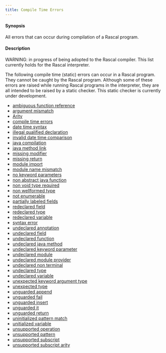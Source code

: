 ```yaml
---
title: Compile Time Errors
---
```


#### Synopsis

All errors that can occur during compilation of a Rascal program.

#### Description

WARNING: in progress of being adopted to the Rascal compiler. This list currently holds 
for the Rascal interpreter.

The following compile time (static) errors can occur in a Rascal program. 
They cannot be caught by the Rascal program. Although some of these errors are raised while running
Rascal programs in the interpreter, they are all intended to be raised by a static checker. This static
checker is currently under development.
 
* [ambiguous function reference](../CompileTimeErrors/AmbiguousFunctionReference)
* [argument mismatch](../CompileTimeErrors/ArgumentMismatch)
* [Arity](../CompileTimeErrors/Arity)
* [compile time errors](../CompileTimeErrors/)
* [date time syntax](../CompileTimeErrors/DateTimeSyntax)
* [illegal qualified declaration](../CompileTimeErrors/IllegalQualifiedDeclaration)
* [invalid date time comparison](../CompileTimeErrors/InvalidDateTimeComparison)
* [java compilation](../CompileTimeErrors/JavaCompilation)
* [java method link](../CompileTimeErrors/JavaMethodLink)
* [missing modifier](../CompileTimeErrors/MissingModifier)
* [missing return](../CompileTimeErrors/MissingReturn)
* [module import](../CompileTimeErrors/ModuleImport)
* [module name mismatch](../CompileTimeErrors/ModuleNameMismatch)
* [no keyword parameters](../CompileTimeErrors/NoKeywordParameters)
* [non abstract java function](../CompileTimeErrors/NonAbstractJavaFunction)
* [non void type required](../CompileTimeErrors/NonVoidTypeRequired)
* [non wellformed type](../CompileTimeErrors/NonWellformedType)
* [not enumerable](../CompileTimeErrors/NotEnumerable)
* [partially labeled fields](../CompileTimeErrors/PartiallyLabeledFields)
* [redeclared field](../CompileTimeErrors/RedeclaredField)
* [redeclared type](../CompileTimeErrors/RedeclaredType)
* [redeclared variable](../CompileTimeErrors/RedeclaredVariable)
* [syntax error](../CompileTimeErrors/SyntaxError)
* [undeclared annotation](../CompileTimeErrors/UndeclaredAnnotation)
* [undeclared field](../CompileTimeErrors/UndeclaredField)
* [undeclared function](../CompileTimeErrors/UndeclaredFunction)
* [undeclared java method](../CompileTimeErrors/UndeclaredJavaMethod)
* [undeclared keyword parameter](../CompileTimeErrors/UndeclaredKeywordParameter)
* [undeclared module](../CompileTimeErrors/UndeclaredModule)
* [undeclared module provider](../CompileTimeErrors/UndeclaredModuleProvider)
* [undeclared non terminal](../CompileTimeErrors/UndeclaredNonTerminal)
* [undeclared type](../CompileTimeErrors/UndeclaredType)
* [undeclared variable](../CompileTimeErrors/UndeclaredVariable)
* [unexpected keyword argument type](../CompileTimeErrors/UnexpectedKeywordArgumentType)
* [unexpected type](../CompileTimeErrors/UnexpectedType)
* [unguarded append](../CompileTimeErrors/UnguardedAppend)
* [unguarded fail](../CompileTimeErrors/UnguardedFail)
* [unguarded insert](../CompileTimeErrors/UnguardedInsert)
* [unguarded it](../CompileTimeErrors/UnguardedIt)
* [unguarded return](../CompileTimeErrors/UnguardedReturn)
* [uninitialized pattern match](../CompileTimeErrors/UninitializedPatternMatch)
* [unitialized variable](../CompileTimeErrors/UnitializedVariable)
* [unsupported operation](../CompileTimeErrors/UnsupportedOperation)
* [unsupported pattern](../CompileTimeErrors/UnsupportedPattern)
* [unsupported subscript](../CompileTimeErrors/UnsupportedSubscript)
* [unsupported subscript arity](../CompileTimeErrors/UnsupportedSubscriptArity)

